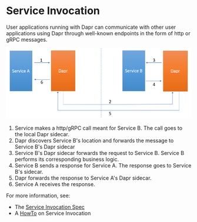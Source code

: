 # Service Invocation 

User applications running with Dapr can communicate with other user applications using Dapr through well-known endpoints in the form of http or gRPC messages.

![Service Invocation Diagram](../../images/service-invocation.png)



1. Service makes a http/gRPC call meant for Service B.  The call goes to the local Dapr sidecar.
2. Dapr discovers Service B's location and forwards the message to Service B's Dapr sidecar
3. Service B's Dapr sidecar forwards the request to Service B.  Service B performs its corresponding business logic.
4. Service B sends a response for Service A.  The response goes to Service B's sidecar.
5. Dapr forwards the response to Service A's Dapr sidecar.
6. Service A receives the response.

For more information, see:
- The [Service Invocation Spec](https://github.com/dapr/spec/blob/master/service_invocation.md)
- A [HowTo]() on Service Invocation